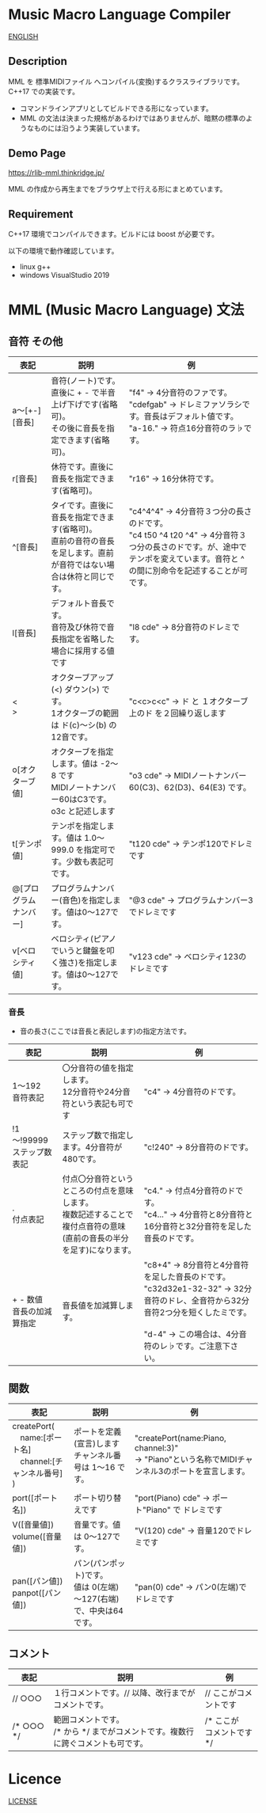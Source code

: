 # Music Macro Language Compiler

[ENGLISH](/README.md)

## Description

MML を 標準MIDIファイル へコンパイル(変換)するクラスライブラリです。C++17 での実装です。
- コマンドラインアプリとしてビルドできる形になっています。
- MML の文法は決まった規格があるわけではありませんが、暗黙の標準のようなものには沿うよう実装しています。

## Demo Page

https://rlib-mml.thinkridge.jp/

MML の作成から再生までをブラウザ上で行える形にまとめています。

## Requirement

C++17 環境でコンパイルできます。ビルドには boost が必要です。

以下の環境で動作確認しています。

- linux g++
- windows VisualStudio 2019

# MML (Music Macro Language) 文法

## 音符 その他

|  表記  |  説明  |例|
| ---- | ---- | ---- |
|a～[+-][音長]| 音符(ノート)です。<br>直後に + - で半音上げ下げです(省略可)。<br>その後に音長を指定できます(省略可)。 | "f4" → 4分音符のファです。<br>"cdefgab" → ドレミファソラシです。音長はデフォルト値です。<br>"a-16." → 符点16分音符のラ♭です。
|r[音長]|  休符です。直後に音長を指定できます(省略可)。 | "r16" → 16分休符です。
|^[音長]|  タイです。直後に音長を指定できます(省略可)。<br>直前の音符の音長を足します。直前が音符ではない場合は休符と同じです。| "c4^4^4" → 4分音符３つ分の長さのドです。<br>"c4 t50 ^4 t20 ^4" → 4分音符３つ分の長さのドです。が、途中でテンポを変えています。音符と ^ の間に別命令を記述することが可です。
|l[音長]|  デフォルト音長です。<br>音符及び休符で音長指定を省略した場合に採用する値です| "l8 cde" → 8分音符のドレミです。
|<<br>> | オクターブアップ(<) ダウン(>) です。<br>1オクターブの範囲は ド(c)～シ(b) の12音です。| "c\<c>c\<c" → ド と １オクターブ上のド を２回繰り返します
|o[オクターブ値]| オクターブを指定します。値は -2～8 です<br>MIDIノートナンバー60はC3です。o3c と記述します| "o3 cde"  → MIDIノートナンバー60(C3)、62(D3)、64(E3) です。|
|t[テンポ値]| テンポを指定します。値は 1.0～999.0 を指定可です。少数も表記可です。| "t120 cde"  → テンポ120でドレミです|
|@[プログラムナンバー]| プログラムナンバー(音色)を指定します。値は0～127です。| "@3 cde"  → プログラムナンバー3でドレミです|
|v[ベロシティ値]| ベロシティ(ピアノでいうと鍵盤を叩く強さ)を指定します。値は0～127です。| "v123 cde"  → ベロシティ123のドレミです|

### 音長
- 音の長さ(ここでは音長と表記します)の指定方法です。

| 表記  |  説明  |例|
| ---- | ---- | ---- |
|1～192<br>音符表記| 〇分音符の値を指定します。<br>12分音符や24分音符という表記も可です| "c4" → 4分音符のドです。|
|!1～!99999<br>ステップ数表記| ステップ数で指定します。4分音符が480です。| "c!240" → 8分音符のドです。|
|.<br>付点表記| 付点〇分音符というところの付点を意味します。<br>複数記述することで複付点音符の意味(直前の音長の半分を足す)になります。| "c4." → 付点4分音符のドです。<br>"c4..." → 4分音符と8分音符と16分音符と32分音符を足した音長のドです。|
|+ - 数値<br>音長の加減算指定|音長値を加減算します。|"c8+4" → 8分音符と4分音符を足した音長のドです。<br>"c32d32e1-32-32" → 32分音符のドレ、全音符から32分音符2つ分を短くしたミです。<br><br>"d-4" → この場合は、4分音符のレ♭です。ご注意下さい。|

## 関数

|  表記  |  説明  |例|
| ---- | ---- | ---- |
|createPort(<br>&emsp;name:[ポート名]<br>&emsp;channel:[チャンネル番号]<br>)| ポートを定義(宣言)します<br>チャンネル番号は 1～16 です。|"createPort(name:Piano, channel:3)" <br>→ "Piano"という名称でMIDIチャンネル3のポートを宣言します。|
|port([ポート名])| ポート切り替えです|"port(Piano) cde"  → ポート"Piano" で ドレミです|
|V([音量値])<br>volume([音量値])| 音量です。値は 0～127です。| "V(120) cde"  → 音量120でドレミです|
|pan([パン値])<br>panpot([パン値])| パン(パンポット)です。<br>値は 0(左端)～127(右端)で、中央は64です。| "pan(0) cde"  → パン0(左端)でドレミです|

## コメント

|  表記  |  説明  |例|
| ---- | ---- | ---- |
| // ○○○| １行コメントです。// 以降、改行までがコメントです。| // ここがコメントです |
| /* ○○○ */ | 範囲コメントです。<br>/* から */ までがコメントです。複数行に跨ぐコメントも可です。| /* ここが<br>コメントです */|

# Licence

[LICENSE](/LICENSE)

